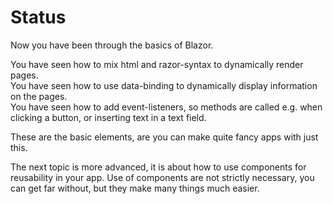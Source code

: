 # Status

Now you have been through the basics of Blazor.

You have seen how to mix html and razor-syntax to dynamically render pages.\
You have seen how to use data-binding to dynamically display information on the pages.\
You have seen how to add event-listeners, so methods are called e.g. when clicking a button, or inserting text in a text field.

These are the basic elements, are you can make quite fancy apps with just this.

The next topic is more advanced, it is about how to use components for reusability in your app. 
Use of components are not strictly necessary, you can get far without, but they make many things much easier.